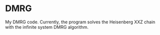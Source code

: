 # DMRG

My DMRG code. Currently, the program solves the Heisenberg XXZ chain with the infinite system DMRG algorithm.
